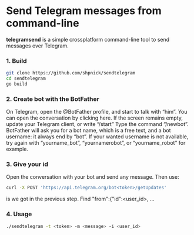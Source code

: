 # Send Telegram messages from command-line
**telegramsend** is a simple crossplatform command-line tool to send messages over Telegram.

### 1. Build
```bash
git clone https://github.com/shpnick/sendtelegram
cd sendtelegram
go build
```

### 2. Create bot with the BotFather
On Telegram, open the @BotFather profile, and start to talk with “him”. You can open the conversation by clicking here. If the screen remains empty, update your Telegram client, or write “/start”
Type the command “/newbot”.
BotFather will ask you for a bot name, which is a free text, and a bot username: it always end by “bot”. If your wanted username is not available, try again with “yourname_bot”, “yournamerobot”, or “yourname_robot” for example.

### 3. Give your id
Open the conversation with your bot and send any message. Then use:
```bash
curl -X POST 'https://api.telegram.org/bot<token>/getUpdates'
```
<token> is we got in the previous step.
Find "from":{"id":<user_id>, ...

### 4. Usage
```bash
./sendtelegram -t <token> -m <message> -i <user_id>
```
